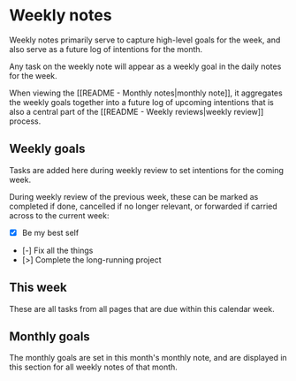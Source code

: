# Weekly notes

Weekly notes primarily serve to capture high-level goals for the week, and also serve as a future log of intentions for the month.

Any task on the weekly note will appear as a weekly goal in the daily notes for the week.

When viewing the [[README - Monthly notes|monthly note]], it aggregates the weekly goals together into a future log of upcoming intentions that is also a central part of the [[README - Weekly reviews|weekly review]] process.

## Weekly goals

Tasks are added here during weekly review to set intentions for the coming week.

During weekly review of the previous week, these can be marked as completed if done, cancelled if no longer relevant, or forwarded if carried across to the current week:

- [x] Be my best self
- [-] Fix all the things
- [>] Complete the long-running project

## This week

These are all tasks from all pages that are due within this calendar week.

## Monthly goals

The monthly goals are set in this month's monthly note, and are displayed in this section for all weekly notes of that month.
